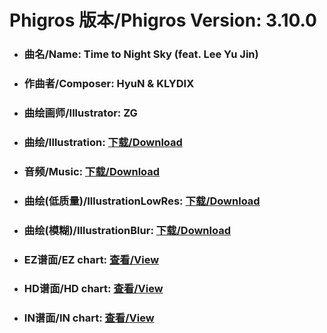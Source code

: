 
# Phigros 版本/Phigros Version:  3.10.0

- ### __曲名/Name:  Time to Night Sky (feat. Lee Yu Jin)__

- ### __作曲者/Composer:  HyuN & KLYDIX__

- ### __曲绘画师/Illustrator:  ZG__

- ### __曲绘/Illustration:  [下载/Download](https://github.com/Po6647A/PAR/releases/download/3.10.0/1107.png)__

- ### __音频/Music:  [下载/Download](https://github.com/Po6647A/PAR/releases/download/3.10.0/1789.ogg)__

- ### __曲绘(低质量)/IllustrationLowRes:  [下载/Download](https://github.com/Po6647A/PAR/releases/download/3.10.0/1599.png)__

- ### __曲绘(模糊)/IllustrationBlur:  [下载/Download](https://github.com/Po6647A/PAR/releases/download/3.10.0/1353.png)__


- ### __EZ谱面/EZ chart:  [查看/View](./EZ.json/index.html)__

- ### __HD谱面/HD chart:  [查看/View](./HD.json/index.html)__

- ### __IN谱面/IN chart:  [查看/View](./IN.json/index.html)__
